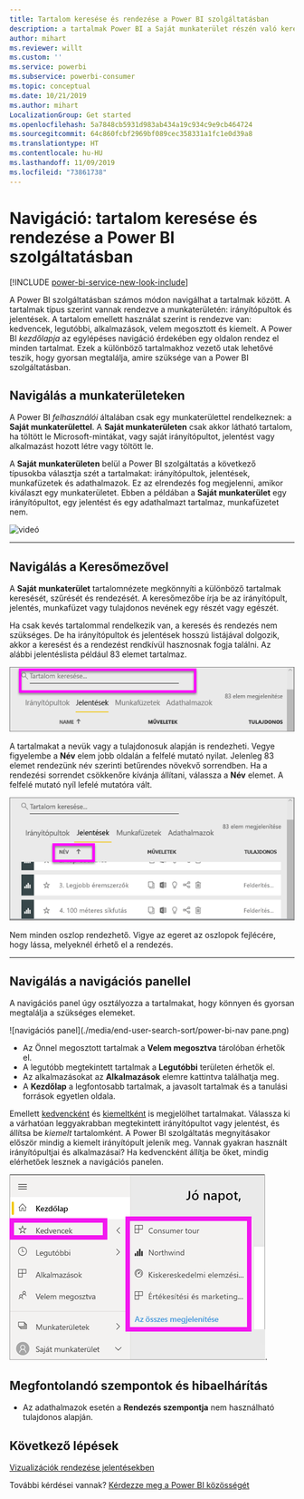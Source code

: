 ```yaml
---
title: Tartalom keresése és rendezése a Power BI szolgáltatásban
description: a tartalmak Power BI a Saját munkaterület részén való keresésével és rendezésével kapcsolatos dokumentáció
author: mihart
ms.reviewer: willt
ms.custom: ''
ms.service: powerbi
ms.subservice: powerbi-consumer
ms.topic: conceptual
ms.date: 10/21/2019
ms.author: mihart
LocalizationGroup: Get started
ms.openlocfilehash: 5a7848cb5931d983ab434a19c934c9e9cb464724
ms.sourcegitcommit: 64c860fcbf2969bf089cec358331a1fc1e0d39a8
ms.translationtype: HT
ms.contentlocale: hu-HU
ms.lasthandoff: 11/09/2019
ms.locfileid: "73861738"
---
```

# <a name="navigation-searching-finding-and-sorting-content-in-power-bi-service"></a>Navigáció: tartalom keresése és rendezése a Power BI szolgáltatásban

[!INCLUDE [power-bi-service-new-look-include](../includes/power-bi-service-new-look-include.md)]

A Power BI szolgáltatásban számos módon navigálhat a tartalmak között. A tartalmak típus szerint vannak rendezve a munkaterületén: irányítópultok és jelentések.  A tartalom emellett használat szerint is rendezve van: kedvencek, legutóbbi, alkalmazások, velem megosztott és kiemelt. A Power BI *kezdőlapja* az egylépéses navigáció érdekében egy oldalon rendez el minden tartalmat. Ezek a különböző tartalmakhoz vezető utak lehetővé teszik, hogy gyorsan megtalálja, amire szüksége van a Power BI szolgáltatásban.  

## <a name="navigation-within-workspaces"></a>Navigálás a munkaterületeken

A Power BI *felhasználói* általában csak egy munkaterülettel rendelkeznek: a **Saját munkaterülettel**. A **Saját munkaterületen** csak akkor látható tartalom, ha töltött le Microsoft-mintákat, vagy saját irányítópultot, jelentést vagy alkalmazást hozott létre vagy töltött le.  

A **Saját munkaterületen** belül a Power BI szolgáltatás a következő típusokba választja szét a tartalmakat: irányítópultok, jelentések, munkafüzetek és adathalmazok. Ez az elrendezés fog megjelenni, amikor kiválaszt egy munkaterületet. Ebben a példában a **Saját munkaterület** egy irányítópultot, egy jelentést és egy adathalmazt tartalmaz, munkafüzetet nem.

![videó](./media/end-user-search-sort/myworkspace/myworkspace.gif)

________________________________________
## <a name="navigation-using-the-search-field"></a>Navigálás a Keresőmezővel
A **Saját munkaterület** tartalomnézete megkönnyíti a különböző tartalmak keresését, szűrését és rendezését. A keresőmezőbe írja be az irányítópult, jelentés, munkafüzet vagy tulajdonos nevének egy részét vagy egészét.  

Ha csak kevés tartalommal rendelkezik van, a keresés és rendezés nem szükséges.  De ha irányítópultok és jelentések hosszú listájával dolgozik, akkor a keresést és a rendezést rendkívül hasznosnak fogja találni. Az alábbi jelentéslista például 83 elemet tartalmaz. 

![jelentés keresése](./media/end-user-experience/power-bi-search.png)

A tartalmakat a nevük vagy a tulajdonosuk alapján is rendezheti. Vegye figyelembe a **Név** elem jobb oldalán a felfelé mutató nyilat. Jelenleg 83 elemet rendezünk név szerinti betűrendes növekvő sorrendben. Ha a rendezési sorrendet csökkenőre kívánja állítani, válassza a **Név** elemet. A felfelé mutató nyíl lefelé mutatóra vált.

![tartalom rendezése](./media/end-user-experience/power-bi-sort-new.png)

Nem minden oszlop rendezhető. Vigye az egeret az oszlopok fejlécére, hogy lássa, melyeknél érhető el a rendezés.

___________________________________________________________________
## <a name="navigation-using-the-nav-pane"></a>Navigálás a navigációs panellel
A navigációs panel úgy osztályozza a tartalmakat, hogy könnyen és gyorsan megtalálja a szükséges elemeket.  

![navigációs panel](./media/end-user-search-sort/power-bi-nav pane.png)


- Az Önnel megosztott tartalmak a **Velem megosztva** tárolóban érhetők el.
- A legutóbb megtekintett tartalmak a **Legutóbbi** területen érhetők el. 
- Az alkalmazásokat az **Alkalmazások** elemre kattintva találhatja meg.
- A **Kezdőlap** a legfontosabb tartalmak, a javasolt tartalmak és a tanulási források egyetlen oldala.

Emellett [kedvencként](end-user-favorite.md) és [kiemeltként](end-user-featured.md) is megjelölhet tartalmakat. Válassza ki a várhatóan leggyakrabban megtekintett irányítópultot vagy jelentést, és állítsa be *kiemelt* tartalomként. A Power BI szolgáltatás megnyitásakor először mindig a kiemelt irányítópult jelenik meg. Vannak gyakran használt irányítópultjai és alkalmazásai? Ha kedvencként állítja be őket, mindig elérhetőek lesznek a navigációs panelen.

![Kedvencek úszó menü](./media/end-user-search-sort/power-bi-favorite.png).



## <a name="considerations-and-troubleshooting"></a>Megfontolandó szempontok és hibaelhárítás
* Az adathalmazok esetén a **Rendezés szempontja** nem használható tulajdonos alapján.

## <a name="next-steps"></a>Következő lépések
[Vizualizációk rendezése jelentésekben](end-user-change-sort.md)

További kérdései vannak? [Kérdezze meg a Power BI közösségét](https://community.powerbi.com/)
